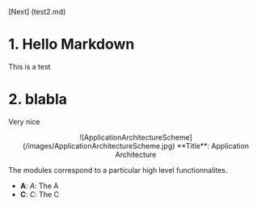 <div class="page-break"></div>

[Next] (test2.md)
# 1. Hello Markdown
This is a test

# 2. blabla
Very nice

<center>
![ApplicationArchitectureScheme](/images/ApplicationArchitectureScheme.jpg)  
**Title**: Application Architecture
</center>  

The modules correspond to a particular high level functionnalites.

* **A**: *A*: The A
* **C**: *C*: The C
